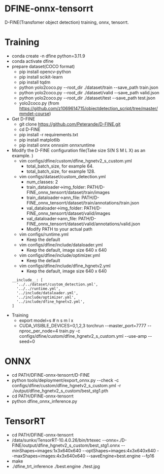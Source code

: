 # DFINE-onnx-tensorrt
D-FINE(Transfomer object detection) training, onnx, tensorrt.

# Training
* conda create -n dfine python=3.11.9
* conda activate dfine
* prepare dataset(COCO format)
  * pip install opencv-python
  * pip install scikit-learn
  * pip install tqdm
  * python yolo2coco.py --root_dir ./dataset/train --save_path train.json
  * python yolo2coco.py --root_dir ./dataset/valid --save_path valid.json
  * python yolo2coco.py --root_dir ./dataset/test --save_path test.json
  * yolo2coco.py (from https://github.com/z1069614715/objectdetection_script/tree/master/mmdet-course)
* Get D-FINE
  * git clone https://github.com/Peterande/D-FINE.git
  * cd D-FINE
  * pip install -r requirements.txt
  * pip install matplotlib
  * pip install onnx onnxsim onnxruntime
* Modify the D-FINE configuration file(Take size S(N S M L X) as an example. )
  * vim configs/dfine/custom/dfine_hgnetv2_s_custom.yml 
    * total_batch_size, for example 64.
    * total_batch_size, for example 128.
  * vim configs/dataset/custom_detection.yml
    * num_classes: 2
    * train_dataloader->img_folder: PATH/D-FINE_onnx_tensorrt/dataset/train/images
    * train_dataloader->ann_file: PATH/D-FINE_onnx_tensorrt/dataset/train/annotations/train.json
    * val_dataloader->img_folder: PATH/D-FINE_onnx_tensorrt/dataset/valid/images
    * val_dataloader->ann_file: PATH/D-FINE_onnx_tensorrt/dataset/valid/annotations/valid.json
    * Modify PATH to your actual path
  * vim configs/runtime.yml
    * Keep the default
  * vim configs/dfine/include/dataloader.yml
     * Keep the default, image size 640 x 640
  * vim configs/dfine/include/optimizer.yml
    * Keep the default
  * vim configs/dfine/include/dfine_hgnetv2.yml
    * Keep the default, image size 640 x 640
  ```
  __include__: [
    '../../dataset/custom_detection.yml',
    '../../runtime.yml',
    '../include/dataloader.yml',
    '../include/optimizer.yml',
    '../include/dfine_hgnetv2.yml',
  ]
  ```
* Training
  * export model=s  # n s m l x
  * CUDA_VISIBLE_DEVICES=0,1,2,3 torchrun --master_port=7777 --nproc_per_node=4 train.py -c configs/dfine/custom/dfine_hgnetv2_s_custom.yml --use-amp --seed=0

# ONNX
* cd PATH/DFINE-onnx-tensorrt/D-FINE 
* python tools/deployment/export_onnx.py --check -c configs/dfine/custom/dfine_hgnetv2_s_custom.yml -r ./output/dfine_hgnetv2_s_custom/best_stg1.pth
* cd PATH/DFINE-onnx-tensorrt
* python dfine_onnx_inference.py

# TensorRT
* cd PATH/DFINE-onnx-tensorrt
* /data/sunkx/TensorRT-10.4.0.26/bin/trtexec --onnx=./D-FINE/output/dfine_hgnetv2_s_custom/best_stg1.onnx --minShapes=images:1x3x640x640 --optShapes=images:4x3x640x640 --maxShapes=images:4x3x640x640 --saveEngine=best.engine --fp16
* make
* ./dfine_trt_inference ./best.engine ./test.jpg


